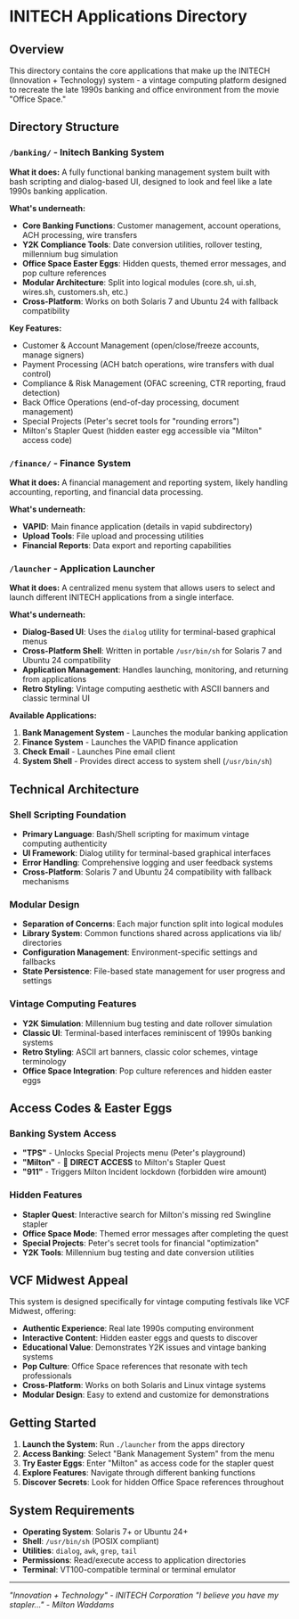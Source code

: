 # INITECH Applications Directory

## Overview
This directory contains the core applications that make up the INITECH (Innovation + Technology) system - a vintage computing platform designed to recreate the late 1990s banking and office environment from the movie "Office Space."

## Directory Structure

### `/banking/` - Initech Banking System
**What it does:** A fully functional banking management system built with bash scripting and dialog-based UI, designed to look and feel like a late 1990s banking application.

**What's underneath:**
- **Core Banking Functions**: Customer management, account operations, ACH processing, wire transfers
- **Y2K Compliance Tools**: Date conversion utilities, rollover testing, millennium bug simulation
- **Office Space Easter Eggs**: Hidden quests, themed error messages, and pop culture references
- **Modular Architecture**: Split into logical modules (core.sh, ui.sh, wires.sh, customers.sh, etc.)
- **Cross-Platform**: Works on both Solaris 7 and Ubuntu 24 with fallback compatibility

**Key Features:**
- Customer & Account Management (open/close/freeze accounts, manage signers)
- Payment Processing (ACH batch operations, wire transfers with dual control)
- Compliance & Risk Management (OFAC screening, CTR reporting, fraud detection)
- Back Office Operations (end-of-day processing, document management)
- Special Projects (Peter's secret tools for "rounding errors")
- Milton's Stapler Quest (hidden easter egg accessible via "Milton" access code)

### `/finance/` - Finance System
**What it does:** A financial management and reporting system, likely handling accounting, reporting, and financial data processing.

**What's underneath:**
- **VAPID**: Main finance application (details in vapid subdirectory)
- **Upload Tools**: File upload and processing utilities
- **Financial Reports**: Data export and reporting capabilities

### `/launcher` - Application Launcher
**What it does:** A centralized menu system that allows users to select and launch different INITECH applications from a single interface.

**What's underneath:**
- **Dialog-Based UI**: Uses the `dialog` utility for terminal-based graphical menus
- **Cross-Platform Shell**: Written in portable `/usr/bin/sh` for Solaris 7 and Ubuntu 24 compatibility
- **Application Management**: Handles launching, monitoring, and returning from applications
- **Retro Styling**: Vintage computing aesthetic with ASCII banners and classic terminal UI

**Available Applications:**
1. **Bank Management System** - Launches the modular banking application
2. **Finance System** - Launches the VAPID finance application  
3. **Check Email** - Launches Pine email client
4. **System Shell** - Provides direct access to system shell (`/usr/bin/sh`)

## Technical Architecture

### Shell Scripting Foundation
- **Primary Language**: Bash/Shell scripting for maximum vintage computing authenticity
- **UI Framework**: Dialog utility for terminal-based graphical interfaces
- **Error Handling**: Comprehensive logging and user feedback systems
- **Cross-Platform**: Solaris 7 and Ubuntu 24 compatibility with fallback mechanisms

### Modular Design
- **Separation of Concerns**: Each major function split into logical modules
- **Library System**: Common functions shared across applications via lib/ directories
- **Configuration Management**: Environment-specific settings and fallbacks
- **State Persistence**: File-based state management for user progress and settings

### Vintage Computing Features
- **Y2K Simulation**: Millennium bug testing and date rollover simulation
- **Classic UI**: Terminal-based interfaces reminiscent of 1990s banking systems
- **Retro Styling**: ASCII art banners, classic color schemes, vintage terminology
- **Office Space Integration**: Pop culture references and hidden easter eggs

## Access Codes & Easter Eggs

### Banking System Access
- **"TPS"** - Unlocks Special Projects menu (Peter's playground)
- **"Milton"** - 🎯 **DIRECT ACCESS** to Milton's Stapler Quest
- **"911"** - Triggers Milton Incident lockdown (forbidden wire amount)

### Hidden Features
- **Stapler Quest**: Interactive search for Milton's missing red Swingline stapler
- **Office Space Mode**: Themed error messages after completing the quest
- **Special Projects**: Peter's secret tools for financial "optimization"
- **Y2K Tools**: Millennium bug testing and date conversion utilities

## VCF Midwest Appeal

This system is designed specifically for vintage computing festivals like VCF Midwest, offering:

- **Authentic Experience**: Real late 1990s computing environment
- **Interactive Content**: Hidden easter eggs and quests to discover
- **Educational Value**: Demonstrates Y2K issues and vintage banking systems
- **Pop Culture**: Office Space references that resonate with tech professionals
- **Cross-Platform**: Works on both Solaris and Linux vintage systems
- **Modular Design**: Easy to extend and customize for demonstrations

## Getting Started

1. **Launch the System**: Run `./launcher` from the apps directory
2. **Access Banking**: Select "Bank Management System" from the menu
3. **Try Easter Eggs**: Enter "Milton" as access code for the stapler quest
4. **Explore Features**: Navigate through different banking functions
5. **Discover Secrets**: Look for hidden Office Space references throughout

## System Requirements

- **Operating System**: Solaris 7+ or Ubuntu 24+
- **Shell**: `/usr/bin/sh` (POSIX compliant)
- **Utilities**: `dialog`, `awk`, `grep`, `tail`
- **Permissions**: Read/execute access to application directories
- **Terminal**: VT100-compatible terminal or terminal emulator

---

*"Innovation + Technology" - INITECH Corporation*
*"I believe you have my stapler..." - Milton Waddams*
